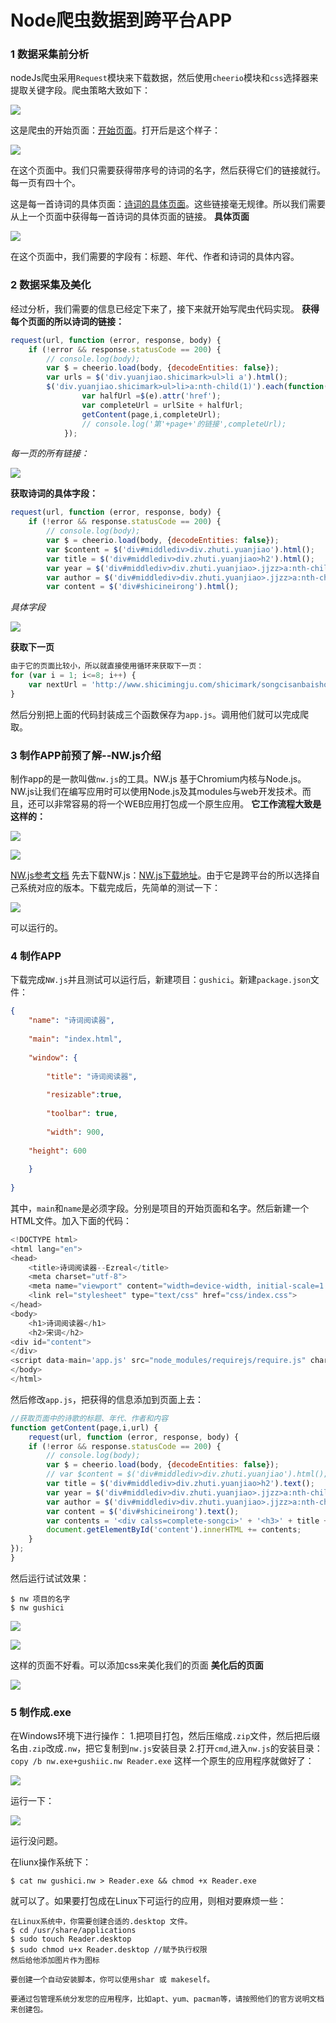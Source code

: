 # Node爬虫数据到跨平台APP

### 1 数据采集前分析
nodeJs爬虫采用`Request`模块来下载数据，然后使用`cheerio`模块和`css`选择器来提取关键字段。爬虫策略大致如下：

![](imgs/007.png)

这是爬虫的开始页面：[开始页面](http://www.shicimingju.com/shicimark/tangshisanbaishou_1.html)。打开后是这个样子：

![](imgs/010.png)

在这个页面中。我们只需要获得带序号的诗词的名字，然后获得它们的链接就行。每一页有四十个。

这是每一首诗词的具体页面：[诗词的具体页面](http://www.shicimingju.com/chaxun/list/2973.html)。这些链接毫无规律。所以我们需要从上一个页面中获得每一首诗词的具体页面的链接。
**具体页面**

![](imgs/011.png)

在这个页面中，我们需要的字段有：标题、年代、作者和诗词的具体内容。

### 2 数据采集及美化
经过分析，我们需要的信息已经定下来了，接下来就开始写爬虫代码实现。
**获得每个页面的所以诗词的链接：**
```JavaScript
request(url, function (error, response, body) {
    if (!error && response.statusCode == 200) {
        // console.log(body);
        var $ = cheerio.load(body, {decodeEntities: false});
        var urls = $('div.yuanjiao.shicimark>ul>li a').html();
        $('div.yuanjiao.shicimark>ul>li>a:nth-child(1)').each(function(i, e) {
                var halfUrl =$(e).attr('href');
                var completeUrl = urlSite + halfUrl;
                getContent(page,i,completeUrl);
                // console.log('第'+page+'的链接',completeUrl);
            });
```
*每一页的所有链接：*

![](imgs/014.png)

**获取诗词的具体字段：**
```JavaScript
request(url, function (error, response, body) {
    if (!error && response.statusCode == 200) {
        // console.log(body);
        var $ = cheerio.load(body, {decodeEntities: false});
        var $content = $('div#middlediv>div.zhuti.yuanjiao').html();
        var title = $('div#middlediv>div.zhuti.yuanjiao>h2').html();
        var year = $('div#middlediv>div.zhuti.yuanjiao>.jjzz>a:nth-child(1)').html();
        var author = $('div#middlediv>div.zhuti.yuanjiao>.jjzz>a:nth-child(2)').html();
        var content = $('div#shicineirong').html();
```
*具体字段*

![](imgs/013.png)

**获取下一页**
```JavaScript
由于它的页面比较小，所以就直接使用循环来获取下一页：
for (var i = 1; i<=8; i++) {
    var nextUrl = 'http://www.shicimingju.com/shicimark/songcisanbaishou_'+i+'.html';
}
```
然后分别把上面的代码封装成三个函数保存为`app.js`。调用他们就可以完成爬取。

### 3 制作APP前预了解--NW.js介绍
制作app的是一款叫做`nw.js`的工具。NW.js 基于Chromium内核与Node.js。NW.js让我们在编写应用时可以使用Node.js及其modules与web开发技术。而且，还可以非常容易的将一个WEB应用打包成一个原生应用。
**它工作流程大致是这样的：**

![](imgs/008.png)

![](imgs/009.png)

[NW.js参考文档](https://liuxp.me/nwjs/For%20Users/Getting%20Started/)
先去下载NW.js：[NW.js下载地址](https://nwjs.io/)。由于它是跨平台的所以选择自己系统对应的版本。下载完成后，先简单的测试一下：

![](imgs/001.png)

可以运行的。

### 4 制作APP
下载完成`NW.js`并且测试可以运行后，新建项目：`gushici`。新建`package.json`文件：
```json
{  
    "name": "诗词阅读器",  
  
    "main": "index.html",  
  
    "window": {  
          
        "title": "诗词阅读器",  
      
        "resizable":true,  
  
        "toolbar": true,  
  
        "width": 900,  
      
    "height": 600  
      
    }  
  
}  
```
其中，`main`和`name`是必须字段。分别是项目的开始页面和名字。然后新建一个HTML文件。加入下面的代码：
```JavaScript
<!DOCTYPE html>
<html lang="en">
<head>
    <title>诗词阅读器--Ezreal</title>
    <meta charset="utf-8">
    <meta name="viewport" content="width=device-width, initial-scale=1.0">
    <link rel="stylesheet" type="text/css" href="css/index.css">
</head>
<body>
    <h1>诗词阅读器</h1>
    <h2>宋词</h2>
<div id="content">
</div>
<script data-main='app.js' src="node_modules/requirejs/require.js" charset="utf-8"></script>
</body>
</html>
```
然后修改`app.js`，把获得的信息添加到页面上去：
```JavaScript
//获取页面中的诗歌的标题、年代、作者和内容
function getContent(page,i,url) {
    request(url, function (error, response, body) {
    if (!error && response.statusCode == 200) {
        // console.log(body);
        var $ = cheerio.load(body, {decodeEntities: false});
        // var $content = $('div#middlediv>div.zhuti.yuanjiao').html();
        var title = $('div#middlediv>div.zhuti.yuanjiao>h2').text();
        var year = $('div#middlediv>div.zhuti.yuanjiao>.jjzz>a:nth-child(1)').text();
        var author = $('div#middlediv>div.zhuti.yuanjiao>.jjzz>a:nth-child(2)').text();
        var content = $('div#shicineirong').text();
        var contents = '<div calss=complete-songci>' + '<h3>' + title + '</h3>' + '<div class=year-author>' + year + '*' + author + '</div>' + '<div class=songci><p>' + content + '</p></div>' + '</div>';
        document.getElementById('content').innerHTML += contents;
    }
});
}
```
然后运行试试效果：
```
$ nw 项目的名字
$ nw gushici
```

![](imgs/002.png)

![](imgs/003.png)

这样的页面不好看。可以添加css来美化我们的页面
**美化后的页面**

![](imgs/004.png)

### 5 制作成.exe
在Windows环境下进行操作：
1.把项目打包，然后压缩成`.zip`文件，然后把后缀名由`.zip`改成`.nw`，把它复制到`nw.js`安装目录
2.打开`cmd`,进入`nw.js`的安装目录：`copy /b nw.exe+gushiic.nw Reader.exe`
这样一个原生的应用程序就做好了：

![](imgs/006.png)

运行一下：

![](imgs/005.png)

运行没问题。

在liunx操作系统下：
```
$ cat nw gushici.nw > Reader.exe && chmod +x Reader.exe
```
就可以了。如果要打包成在Linux下可运行的应用，则相对要麻烦一些：
```
在Linux系统中，你需要创建合适的.desktop 文件。
$ cd /usr/share/applications
$ sudo touch Reader.desktop
$ sudo chmod u+x Reader.desktop //赋予执行权限
然后给他添加图片作为图标

要创建一个自动安装脚本，你可以使用shar 或 makeself。

要通过包管理系统分发您的应用程序，比如apt、yum、pacman等，请按照他们的官方说明文档来创建包。
```
